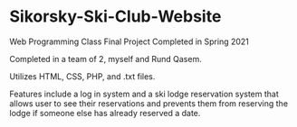 # Sikorsky-Ski-Club-Website
Web Programming Class Final Project Completed in Spring 2021

Completed in a team of 2, myself and Rund Qasem.

Utilizes HTML, CSS, PHP, and .txt files.

Features include a log in system and a ski lodge reservation system that allows user to see their reservations and prevents them from reserving the lodge if someone else has already reserved a date.
